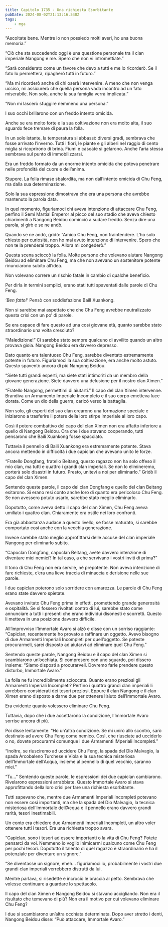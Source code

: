 ```yaml
---
title: Capitolo 1735 - Una richiesta Esorbitante
pubDate: 2024-08-02T21:13:16.540Z
tags:
    - mga
---
```



“Ascoltate bene. Mentre io non possiedo molti averi, ho una buona memoria.”


“Ciò che sta succedendo oggi è una questione personale tra il clan imperiale Nangong e me. Spero che non vi intromettiate.”


“Sarà considerato come un favore che devo a tutti e me lo ricorderò. Se il fato lo permetterà, ripagherò tutti in futuro.”


“Ma mi ricorderò anche di chi oserà intervenire. A meno che non venga ucciso, mi assicurerò che quella persona vada incontro ad un fato miserabile. Non solo, anche la sua famiglia verrà implicata.”


“Non mi lascerò sfuggire nemmeno una persona.”


I suo occhi brillarono con un freddo intento omicida.


Anche se era molto forte e la sua coltivazione non era molto alta, il suo sguardo fece tremare di paura la folla.


In un solo istante, la temperatura si abbassò diversi gradi, sembrava che fosse arrivato l’inverno. Tutti i fiori, le piante e gli alberi nel raggio di cento miglia si ricoprirono di brina. Fiumi e cascate si gelarono. Anche l’aria stessa sembrava sul punto di immobilizzarsi.


Era un freddo formato da un enorme intento omicida che poteva penetrare nelle profondità del cuore e dell’anima.


Stupore. La folla rimase sbalordita, ma non dall’intento omicida di Chu Feng, ma dalla sua determinazione.


Solo la sua espressione dimostrava che era una persona che avrebbe mantenuto la parola data.


In quel momento, figuriamoci chi aveva intenzione di attaccare Chu Feng, perfino il Semi Martial Emperor al picco del suo stadio che aveva chiesto chiarimenti a Nangong Beidou cominciò a sudare freddo. Senza dire una parola, si girò e se ne andò.


Quando se ne andò, gridò: “Amico Chu Feng, non fraintendere. L’ho solo chiesto per curiosità, non ho mai avuto intenzione di intervenire. Spero che non te la prenderai troppo. Allora mi congederò.”


Questa scena scioccò la folla. Molte persone che volevano aiutare Nangong Beidou ad eliminare Chu Feng, ma che non avevano un sostenitore potente rinunciarono subito all’idea.


Non volevano correre un rischio fatale in cambio di qualche beneficio.


Per dirla in termini semplici, erano stati tutti spaventati dalle parole di Chu Feng.

<em>’Ben fatto!’</em> Pensò con soddisfazione BailI Xuankong.


Non si sarebbe mai aspettato che che Chu Feng avrebbe neutralizzato questa crisi con un po’ di parole.


Se era capace di fare questo ad una così giovane età, quanto sarebbe stato straordinario una volta cresciuto?


“Maledizione!” Ci sarebbe stato sempre qualcuno di avvilito quando un altro provava gioia. Nangong Beidou era davvero depresso.


Dato quanto era talentuoso Chu Feng, sarebbe diventato estremamente potente in futuro. Figuriamoci la sua coltivazione, era anche molto astuto. Questo spaventò ancora di più Nangong Beidou.


“Siete tutti grandi esperti, ma siete stati intimoriti da un membro della giovane generazione. Siete davvero una delusione per il nostro clan Ximen.”


“Fratello Nangong, permettimi di aiutarti.” Il capo del clan Ximen intervenne. Brandiva un Armamento Imperiale Incompleto e il suo corpo emetteva luce dorata. Come un dio della guerra, caricò verso la battaglia.

Non solo, gli esperti del suo clan crearono una formazione speciale e iniziarono a trasferire il potere della loro stirpe imperiale al loro capo.


Così il potere combattivo del capo del clan Ximen non era affatto inferiore a quello di Nangong Beidou. Ora che i due stavano cooperando, tutti pensarono che Baili Xuankong fosse spacciato.


Tuttavia il pennello di Baili Xuankong era estremamente potente. Stava ancora mettendo in difficoltà i due capiclan che avevano unito le forze.

“Fratello Dongfang, fratello Beitang, questo ragazzo non ha solo offeso il mio clan, ma tutti e quattro i grandi clan imperiali. Se non lo elimineremo, porterà solo disastri in futuro. Presto, unitevi a noi per eliminarlo.” Gridò il capo del clan Ximen.


Sentendo queste parole, il capo del clan Dongfang e quello del clan Beitang esitarono. Si erano resi conto anche loro di quanto era pericoloso Chu Feng. Se non avessero potuto usarlo, sarebbe stato meglio eliminarlo.


Dopotutto, come aveva detto il capo del clan Ximen, Chu Feng aveva umiliato i quattro clan. Chiaramente era ostile nei loro confronti.


Era già abbastanza audace a questo livello, se fosse maturato, si sarebbe comportato così anche con la vecchia generazione.


Invece sarebbe stato meglio approfittarsi delle accuse del clan imperiale Nangong per eliminarlo subito.

“Capoclan Dongfang, capoclan Beitang, avete davvero intenzione di diventare miei nemici? In tal caso, a che servivano i vostri inviti di prima?”


Il tono di Chu Feng non era servile, né prepotente. Non aveva intenzione di fare richieste, c’era una lieve traccia di minaccia e derisione nelle sue parole.


I due capiclan poterono solo sorridere con amarezza. Le parole di Chu Feng erano state davvero spietate.


Avevano invitato Chu Feng prima in effetti, promettendo grande generosità e ospitalità. Se si fossero rivoltati contro di lui, sarebbe stato come annunciare a tutti i presenti che erano individui disonesti e scorretti. Questo li metteva in una posizione davvero difficile.

All’improvviso l’Immortale Avaro si alzò e disse con un sorriso raggiante: “Capiclan, recentemente ho provato a raffinare un oggetto. Avevo bisogno di due Armamenti Imperiali Incompleti per quell’oggetto. Se poteste procurarmeli, sarei disposto ad aiutarvi ad eliminare quel Chu Feng.”


Sentendo queste parole, Nangong Beidou e il capo del clan Ximen si scambiarono un’occhiata. Si compresero con uno sguardo, poi dissero insieme: “Siamo disposti a procurarveli. Dovremo farle prendere questo disturbo, Immortale Avaro.”


La folla ne fu incredibilmente scioccata. Quanto erano preziosi gli Armamenti Imperiali Incompleti? Perfino i quattro grandi clan imperiali li avrebbero considerati dei tesori preziosi. Eppure il clan Nangong e il clan Ximen erano disposto a darne due per ottenere l’aiuto dell’Immortale Avaro.


Era evidente quanto volessero eliminare Chu Feng.


Tuttavia, dopo che i due accettarono la condizione, l’Immortale Avaro sorrise ancora di più.


Poi disse lentamente: “Ho un’altra condizione. Se mi unirò allo scontro, sarò destinato ad avere Chu Feng come nemico. Così, che riusciate ad ucciderlo o no, dovete procurarmi comunque i due Armamenti IMperiali Incompleti.”


“Inoltre, se riusciremo ad uccidere Chu Feng, la spada del Dio Malvagio, la spada Arcobaleno Turchese e Viola e la sua tecnica misteriosa dell’Immortale dell’Acqua, insieme al pennello di quel vecchio, saranno miei.”

“Tu…” Sentendo queste parole, le espressioni dei due capiclan cambiarono. Rivelarono espressioni arrabbiate. Questo Immortale Avaro si stava approfittando della loro crisi per fare una richiesta esorbitante.


Tutti sapevano che, mentre due Armamenti Imperiali Incompleti potevano non essere così importanti, ma che la spada del Dio Malvagio, la tecnica misteriosa dell’Immortale dell’Acqua e il pennello erano davvero grandi rarità, tesori inestimabili.


Un conto era chiedere due Armamenti Imperiali Incompleti, un altro voler ottenere tutti i tesori. Era una richiesta troppo avara.


“Capiclan, sono i tesori ad essere importanti o la vita di Chu Feng? Potete pensarci da voi. Nemmeno io voglio inimicarmi qualcuno come Chu Feng per pochi tesori. Dopotutto il talento di quel ragazzo è straordinario e ha il potenziale per diventare un signore.”

“Se diventasse un signore, eheh… figuriamoci io, probabilmente i vostri due grandi clan imperiali verrebbero distrutti da lui.


Mentre parlava, si risedette e incrociò le braccia al petto. Sembrava che volesse continuare a guardare lo spettacolo.


Il capo del clan Ximen e Nangong Beidou si stavano accigliando. Non era il risultato che temevano di più? Non era il motivo per cui volevano eliminare Chu Feng?


I due si scambiarono un’altra occhiata determinata. Dopo aver stretto i denti, Nangong Beidou disse: “Può attaccare, Immortale Avaro.”






